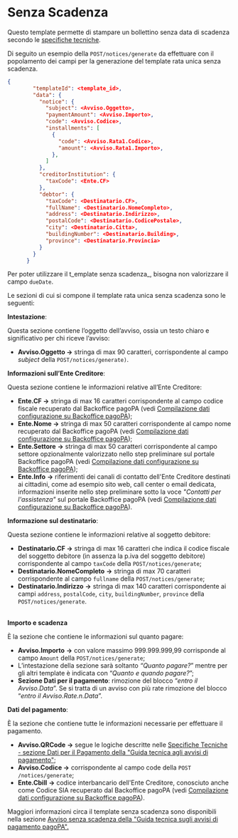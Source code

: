 # Senza Scadenza

Questo template permette di stampare un bollettino senza data di scadenza secondo le [specifiche tecniche](https://www.figma.com/design/Zbjx4y41nNvS4qjFzheH0U/Rata-unica?node-id=1-865\&t=KsgeUTx3QGpWp0Sz-0).&#x20;

Di seguito un esempio della `POST/notices/generate` da effettuare con il popolamento dei campi per la generazione del template rata unica senza scadenza.

```json
{
        "templateId": <template_id>,
        "data": {
          "notice": {
            "subject": <Avviso.Oggetto>,
            "paymentAmount": <Avviso.Importo>,
            "code": <Avviso.Codice>,
            "installments": [
              {
                "code": <Avviso.Rata1.Codice>,
                "amount": <Avviso.Rata1.Importo>,
              },
            ]
          },
          "creditorInstitution": {
            "taxCode": <Ente.CF>
          },
          "debtor": {
            "taxCode": <Destinatario.CF>,
            "fullName": <Destinatario.NomeCompleto>,
            "address": <Destinatario.Indirizzo>,
            "postalCode": <Destinatario.CodicePostale>,
            "city": <Destinatario.Citta>,
            "buildingNumber": <Destinatario.Building>,
            "province": <Destinatario.Provincia>
          }
        }
      }
```



Per poter utilizzare il t_emplate senza scadenza_, bisogna non valorizzare il campo `dueDate`.

Le sezioni di cui si compone il template rata unica senza scadenza sono le seguenti:

**Intestazione**:&#x20;

Questa sezione contiene l’oggetto dell’avviso, ossia un testo chiaro e significativo per chi riceve l’avviso:

* **Avviso.Oggetto ->** stringa di max 90 caratteri, corrispondente al campo _subject_ della `POST/notices/generate)`.

**Informazioni sull’Ente Creditore**:

Questa sezione contiene le informazioni relative all’Ente Creditore:

* **Ente.CF ->** stringa di max 16 caratteri corrispondente al campo codice fiscale recuperato dal Backoffice pagoPA (vedi [Compilazione dati configurazione su Backoffice pagoPA](../../compilazione-dati-configurazione-su-backoffice-pagopa.md));
* **Ente.Nome ->** stringa di max 50 caratteri corrispondente al campo nome recuperato dal Backoffice pagoPA (vedi [Compilazione dati configurazione su Backoffice pagoPA](../../compilazione-dati-configurazione-su-backoffice-pagopa.md));
* **Ente.Settore** **->** stringa di max 50 caratteri corrispondente al campo settore opzionalmente valorizzato nello step preliminare sul portale Backoffice pagoPA  (vedi [Compilazione dati configurazione su Backoffice pagoPA](../../compilazione-dati-configurazione-su-backoffice-pagopa.md));
* **Ente.Info** **->** riferimenti dei canali di contatto dell'Ente Creditore destinati ai cittadini, come ad esempio sito web, call center o email dedicata, informazioni inserite nello step preliminare sotto la voce _"Contatti per l'assistenza"_ sul portale Backoffice pagoPA (vedi [Compilazione dati configurazione su Backoffice pagoPA](../../compilazione-dati-configurazione-su-backoffice-pagopa.md)).

**Informazione sul destinatario**:

Questa sezione contiene le informazioni relative al soggetto debitore:

* **Destinatario.CF ->** stringa di max 16 caratteri che indica il codice fiscale del soggetto debitore (in assenza la p.iva del soggetto debitore) corrispondente al campo `taxCode` della `POST/notices/generate`;
* **Destinatario.NomeCompleto** **->** stringa di max 70 caratteri corrispondente al campo `fullname` della `POST/notices/generate`;
* **Destinatario.Indirizzo** **->** stringa di max 140 caratteri corrispondente ai campi `address`, `postalCode`, `city`, `buildingNumber`_,_ `province` della `POST/notices/generate`.

\
**Importo e scadenza**

È la sezione che contiene le informazioni sul quanto pagare:

* **Avviso.Importo** **->** con valore massimo 999.999.999,99 corrisponde al campo `Amount` della `POST/notices/generate`;
* L’intestazione della sezione sarà soltanto _“Quanto pagare?_” mentre per gli altri template è indicata con “_Quanto e quando pagare?_”;
* **Sezione Dati per il pagamento**: rimozione del blocco “_entro il Avviso.Data_”. Se si tratta di un avviso con più rate rimozione del blocco “_entro il Avviso.Rate.n.Data_”.

**Dati del pagamento**:

È la sezione che contiene tutte le informazioni necessarie per effettuare il pagamento.

* **Avviso.QRCode** **->** segue le logiche descritte nelle [Specifiche Tecniche - sezione Dati per il Pagamento della "Guida tecnica agli avvisi di pagamento"](https://docs.pagopa.it/avviso-pagamento/allegato-2/specifiche-tecniche/dati-per-il-pagamento/rata-unica);
* **Avviso.Codice ->** corrispondente al campo code della `POST /notices/generate`;
* **Ente.Cbill** **->** codice interbancario dell'Ente Creditore, conosciuto anche come Codice SIA recuperato dal Backoffice pagoPA (vedi [Compilazione dati configurazione su Backoffice pagoPA](../../compilazione-dati-configurazione-su-backoffice-pagopa.md)).

Maggiori informazioni circa il template senza scadenza sono disponibili nella sezione [Avviso senza scadenza  della "Guida tecnica sugli avvisi di pagamento pagoPA".](https://docs.pagopa.it/avviso-pagamento/allegato-1/varianti/avviso-senza-scadenza)

